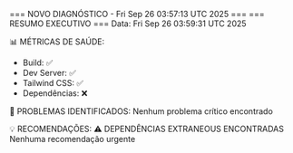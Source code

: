 === NOVO DIAGNÓSTICO - Fri Sep 26 03:57:13 UTC 2025 ===
=== RESUMO EXECUTIVO ===
Data: Fri Sep 26 03:59:31 UTC 2025

📊 MÉTRICAS DE SAÚDE:
- Build: ✅
- Dev Server: ✅
- Tailwind CSS: ✅
- Dependências: ❌

🚨 PROBLEMAS IDENTIFICADOS:
Nenhum problema crítico encontrado

💡 RECOMENDAÇÕES:
⚠️  DEPENDÊNCIAS EXTRANEOUS ENCONTRADAS
Nenhuma recomendação urgente
